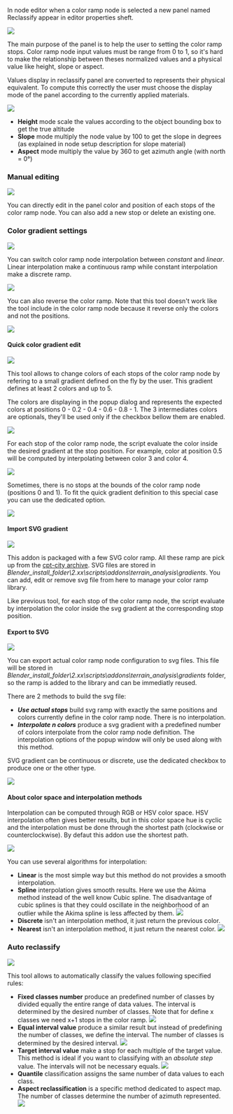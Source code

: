 In node editor when a color ramp node is selected a new panel named Reclassify appear in editor properties sheft.

![](https://raw.githubusercontent.com/wiki/domlysz/blenderGIS/images/analysis_reclassify_panel.jpg)

The main purpose of the panel is to help the user to setting the color ramp stops. Color ramp node input values must be range from 0 to 1, so it's hard to make the relationship between theses normalized values and a physical value like height, slope or aspect.

Values display in reclassify panel are converted to represents their physical equivalent. To compute this correctly the user must choose the display mode of the panel according to the currently applied materials.

![](https://raw.githubusercontent.com/wiki/domlysz/blenderGIS/images/analysis_reclassify_mode.jpg)

* **Height** mode scale the values according to the object bounding box to get the true altitude
* **Slope** mode multiply the node value by 100 to get the slope in degrees (as explained in node setup description for slope material)
* **Aspect** mode multiply the value by 360 to get azimuth angle (with north = 0°)

### **Manual editing**

![](https://raw.githubusercontent.com/wiki/domlysz/blenderGIS/images/analysis_reclassify_manual_edits.jpg)

You can directly edit in the panel color and position of each stops of the color ramp node. You can also add a new stop or delete an existing one.

### **Color gradient settings**

![](https://raw.githubusercontent.com/wiki/domlysz/blenderGIS/images/gradient_reverse.jpg)

You can switch color ramp node interpolation between *constant* and *linear*. Linear interpolation make a continuous ramp while constant interpolation make a discrete ramp.

![](https://raw.githubusercontent.com/wiki/domlysz/blenderGIS/images/gradient_switch.jpg)

You can also reverse the color ramp. Note that this tool doesn't work like the tool include in the color ramp node because it reverse only the colors and not the positions.

![](https://raw.githubusercontent.com/wiki/domlysz/blenderGIS/images/gradient_reversed.jpg)

#### **Quick color gradient edit**

![](https://raw.githubusercontent.com/wiki/domlysz/blenderGIS/images/analysis_reclassify_quick_gradient.jpg)

This tool allows to change colors of each stops of the color ramp node by refering to a small gradient defined on the fly by the user. This gradient defines at least 2 colors and up to 5.

The colors are displaying in the popup dialog and represents the expected colors at positions 0 - 0.2 - 0.4 - 0.6 - 0.8 - 1. The 3 intermediates colors are optionals, they'll be used only if the checkbox bellow them are enabled.

![](https://raw.githubusercontent.com/wiki/domlysz/blenderGIS/images/analysis_reclassify_quick_gradient_details.jpg)

For each stop of the color ramp node, the script evaluate the color inside the desired gradient at the stop position. For example, color at position 0.5 will be computed by interpolating between color 3 and color 4.

![](https://raw.githubusercontent.com/wiki/domlysz/blenderGIS/images/analysis_reclassify_quick_gradient_examples.jpg)

Sometimes, there is no stops at the bounds of the color ramp node (positions 0 and 1). To fit the quick gradient definition to this special case you can use the dedicated option.

![](https://raw.githubusercontent.com/wiki/domlysz/blenderGIS/images/gradient_fit.jpg)

#### **Import SVG gradient**

![](https://raw.githubusercontent.com/wiki/domlysz/blenderGIS/images/analysis_reclassify_svg_gradient.jpg)

This addon is packaged with a few SVG color ramp. All these ramp are pick up from the [cpt-city archive](http://soliton.vm.bytemark.co.uk/pub/cpt-city/). SVG files are stored in *Blender_install_folder\2.xx\scripts\addons\terrain_analysis\gradients*. You can add, edit or remove svg file from here to manage your color ramp library.

Like previous tool, for each stop of the color ramp node, the script evaluate by interpolation the color inside the svg gradient at the corresponding stop position.

#### **Export to SVG**

![](https://raw.githubusercontent.com/wiki/domlysz/blenderGIS/images/analysis_reclassify_export_svg.jpg)

You can export actual color ramp node configuration to svg files. This file will be stored in *Blender_install_folder\2.xx\scripts\addons\terrain_analysis\gradients* folder, so the ramp is added to the library and can be immediatly reused.

There are 2 methods to build the svg file:
* ***Use actual stops*** build svg ramp with exactly the same positions and colors currently define in the color ramp node. There is no interpolation.
* ***Interpolate n colors*** produce a svg gradient with a predefined number of colors interpolate from the color ramp node definition. The interpolation options of the popup window will only be used along with this method.

SVG gradient can be continuous or discrete, use the dedicated checkbox to produce one or the other type.

![](https://raw.githubusercontent.com/wiki/domlysz/blenderGIS/images/gradient_type.png)

#### **About color space and interpolation methods**

Interpolation can be computed through RGB or HSV color space. HSV interpolation often gives better results, but in this color space hue is cyclic and the interpolation must be done through the shortest path (clockwise or counterclockwise). By defaut this addon use the shortest path.

![](https://raw.githubusercontent.com/wiki/domlysz/blenderGIS/images/gradient_hsv.png)

You can use several algorithms for interpolation:
* **Linear** is the most simple way but this method do not provides a smooth interpolation.
* **Spline** interpolation gives smooth results. Here we use the Akima method instead of the well know Cubic spline. The disadvantage of cubic splines is that they could oscillate in the neighborhood of an outlier while the Akima spline is less affected by them.
![](https://raw.githubusercontent.com/wiki/domlysz/blenderGIS/images/gradient_interpo_graph.png)
* **Discrete** isn't an interpolation method, it just return the previous color.
* **Nearest** isn't an interpolation method, it just return the nearest color.
![](https://raw.githubusercontent.com/wiki/domlysz/blenderGIS/images/gradient_interpo_nearest.png)

### **Auto reclassify**

![](https://raw.githubusercontent.com/wiki/domlysz/blenderGIS/images/analysis_reclassify_auto.jpg)

This tool allows to automatically classify the values following specified rules:
* **Fixed classes number** produce an predefined number of classes by divided equally the entire range of data values. The interval is determined by the desired number of classes. Note that for define x classes we need x+1 stops in the color ramp.
![](https://raw.githubusercontent.com/wiki/domlysz/blenderGIS/images/analysis_reclassify_auto_classes.jpg)
* **Equal interval value** produce a similar result but instead of predefining the number of classes, we define the interval. The number of classes is determined by the desired interval.
![](https://raw.githubusercontent.com/wiki/domlysz/blenderGIS/images/analysis_reclassify_auto_interval.jpg)
* **Target interval value** make a stop for each multiple of the target value. This method is ideal if you want to classifying with an *absolute step* value. The intervals will not be necessary equals.
![](https://raw.githubusercontent.com/wiki/domlysz/blenderGIS/images/analysis_reclassify_auto_target.jpg)
* **Quantile** classification assigns the same number of data values to each class.
* **Aspect reclassification** is a specific method dedicated to aspect map. The number of classes determine the number of azimuth represented.
![](https://raw.githubusercontent.com/wiki/domlysz/blenderGIS/images/analysis_reclassify_auto_aspect.jpg)
